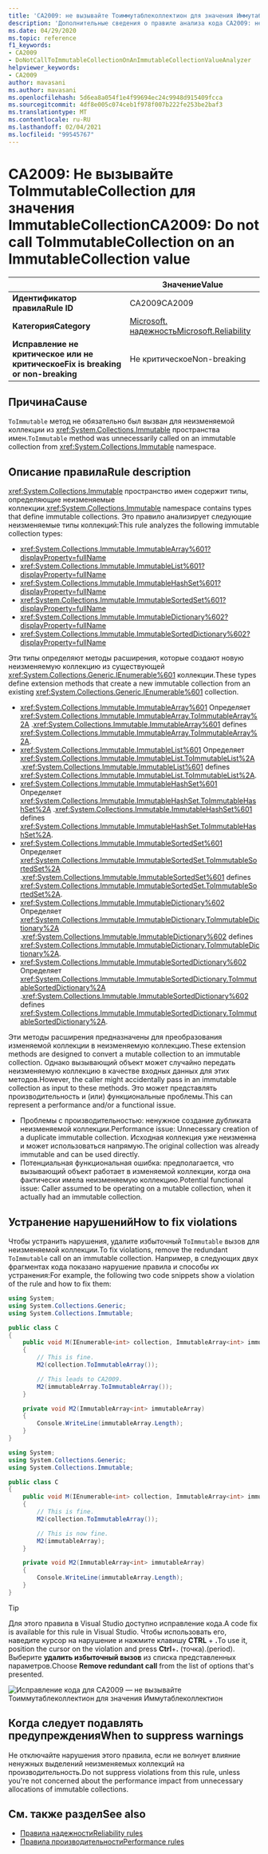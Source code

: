 ```yaml
---
title: 'CA2009: не вызывайте Тоиммутаблеколлектион для значения Иммутаблеколлектион (анализ кода)'
description: 'Дополнительные сведения о правиле анализа кода CA2009: не вызывайте Тоиммутаблеколлектион для значения Иммутаблеколлектион'
ms.date: 04/29/2020
ms.topic: reference
f1_keywords:
- CA2009
- DoNotCallToImmutableCollectionOnAnImmutableCollectionValueAnalyzer
helpviewer_keywords:
- CA2009
author: mavasani
ms.author: mavasani
ms.openlocfilehash: 5d6ea8a054f1e4f99694ec24c9948d915409fcca
ms.sourcegitcommit: 4df8e005c074ceb1f978f007b222fe253be2baf3
ms.translationtype: MT
ms.contentlocale: ru-RU
ms.lasthandoff: 02/04/2021
ms.locfileid: "99545767"
---
```

# <a name="ca2009-do-not-call-toimmutablecollection-on-an-immutablecollection-value"></a><span data-ttu-id="f8d79-103">CA2009: Не вызывайте ToImmutableCollection для значения ImmutableCollection</span><span class="sxs-lookup"><span data-stu-id="f8d79-103">CA2009: Do not call ToImmutableCollection on an ImmutableCollection value</span></span>

| | <span data-ttu-id="f8d79-104">Значение</span><span class="sxs-lookup"><span data-stu-id="f8d79-104">Value</span></span> |
|-|-|
| <span data-ttu-id="f8d79-105">**Идентификатор правила**</span><span class="sxs-lookup"><span data-stu-id="f8d79-105">**Rule ID**</span></span> |<span data-ttu-id="f8d79-106">CA2009</span><span class="sxs-lookup"><span data-stu-id="f8d79-106">CA2009</span></span>|
| <span data-ttu-id="f8d79-107">**Категория**</span><span class="sxs-lookup"><span data-stu-id="f8d79-107">**Category**</span></span> |[<span data-ttu-id="f8d79-108">Microsoft. надежность</span><span class="sxs-lookup"><span data-stu-id="f8d79-108">Microsoft.Reliability</span></span>](reliability-warnings.md)|
| <span data-ttu-id="f8d79-109">**Исправление не критическое или не критическое**</span><span class="sxs-lookup"><span data-stu-id="f8d79-109">**Fix is breaking or non-breaking**</span></span> |<span data-ttu-id="f8d79-110">Не критическое</span><span class="sxs-lookup"><span data-stu-id="f8d79-110">Non-breaking</span></span>|

## <a name="cause"></a><span data-ttu-id="f8d79-111">Причина</span><span class="sxs-lookup"><span data-stu-id="f8d79-111">Cause</span></span>

<span data-ttu-id="f8d79-112">`ToImmutable` метод не обязательно был вызван для неизменяемой коллекции из <xref:System.Collections.Immutable> пространства имен.</span><span class="sxs-lookup"><span data-stu-id="f8d79-112">`ToImmutable` method was unnecessarily called on an immutable collection from <xref:System.Collections.Immutable> namespace.</span></span>

## <a name="rule-description"></a><span data-ttu-id="f8d79-113">Описание правила</span><span class="sxs-lookup"><span data-stu-id="f8d79-113">Rule description</span></span>

<span data-ttu-id="f8d79-114"><xref:System.Collections.Immutable> пространство имен содержит типы, определяющие неизменяемые коллекции.</span><span class="sxs-lookup"><span data-stu-id="f8d79-114"><xref:System.Collections.Immutable> namespace contains types that define immutable collections.</span></span> <span data-ttu-id="f8d79-115">Это правило анализирует следующие неизменяемые типы коллекций:</span><span class="sxs-lookup"><span data-stu-id="f8d79-115">This rule analyzes the following immutable collection types:</span></span>

- <xref:System.Collections.Immutable.ImmutableArray%601?displayProperty=fullName>
- <xref:System.Collections.Immutable.ImmutableList%601?displayProperty=fullName>
- <xref:System.Collections.Immutable.ImmutableHashSet%601?displayProperty=fullName>
- <xref:System.Collections.Immutable.ImmutableSortedSet%601?displayProperty=fullName>
- <xref:System.Collections.Immutable.ImmutableDictionary%602?displayProperty=fullName>
- <xref:System.Collections.Immutable.ImmutableSortedDictionary%602?displayProperty=fullName>

<span data-ttu-id="f8d79-116">Эти типы определяют методы расширения, которые создают новую неизменяемую коллекцию из существующей <xref:System.Collections.Generic.IEnumerable%601> коллекции.</span><span class="sxs-lookup"><span data-stu-id="f8d79-116">These types define extension methods that create a new immutable collection from an existing <xref:System.Collections.Generic.IEnumerable%601> collection.</span></span>

- <span data-ttu-id="f8d79-117"><xref:System.Collections.Immutable.ImmutableArray%601> Определяет <xref:System.Collections.Immutable.ImmutableArray.ToImmutableArray%2A> .</span><span class="sxs-lookup"><span data-stu-id="f8d79-117"><xref:System.Collections.Immutable.ImmutableArray%601> defines <xref:System.Collections.Immutable.ImmutableArray.ToImmutableArray%2A>.</span></span>
- <span data-ttu-id="f8d79-118"><xref:System.Collections.Immutable.ImmutableList%601> Определяет <xref:System.Collections.Immutable.ImmutableList.ToImmutableList%2A> .</span><span class="sxs-lookup"><span data-stu-id="f8d79-118"><xref:System.Collections.Immutable.ImmutableList%601> defines <xref:System.Collections.Immutable.ImmutableList.ToImmutableList%2A>.</span></span>
- <span data-ttu-id="f8d79-119"><xref:System.Collections.Immutable.ImmutableHashSet%601> Определяет <xref:System.Collections.Immutable.ImmutableHashSet.ToImmutableHashSet%2A> .</span><span class="sxs-lookup"><span data-stu-id="f8d79-119"><xref:System.Collections.Immutable.ImmutableHashSet%601> defines <xref:System.Collections.Immutable.ImmutableHashSet.ToImmutableHashSet%2A>.</span></span>
- <span data-ttu-id="f8d79-120"><xref:System.Collections.Immutable.ImmutableSortedSet%601> Определяет <xref:System.Collections.Immutable.ImmutableSortedSet.ToImmutableSortedSet%2A> .</span><span class="sxs-lookup"><span data-stu-id="f8d79-120"><xref:System.Collections.Immutable.ImmutableSortedSet%601> defines <xref:System.Collections.Immutable.ImmutableSortedSet.ToImmutableSortedSet%2A>.</span></span>
- <span data-ttu-id="f8d79-121"><xref:System.Collections.Immutable.ImmutableDictionary%602> Определяет <xref:System.Collections.Immutable.ImmutableDictionary.ToImmutableDictionary%2A> .</span><span class="sxs-lookup"><span data-stu-id="f8d79-121"><xref:System.Collections.Immutable.ImmutableDictionary%602> defines <xref:System.Collections.Immutable.ImmutableDictionary.ToImmutableDictionary%2A>.</span></span>
- <span data-ttu-id="f8d79-122"><xref:System.Collections.Immutable.ImmutableSortedDictionary%602> Определяет <xref:System.Collections.Immutable.ImmutableSortedDictionary.ToImmutableSortedDictionary%2A> .</span><span class="sxs-lookup"><span data-stu-id="f8d79-122"><xref:System.Collections.Immutable.ImmutableSortedDictionary%602> defines <xref:System.Collections.Immutable.ImmutableSortedDictionary.ToImmutableSortedDictionary%2A>.</span></span>

<span data-ttu-id="f8d79-123">Эти методы расширения предназначены для преобразования изменяемой коллекции в неизменяемую коллекцию.</span><span class="sxs-lookup"><span data-stu-id="f8d79-123">These extension methods are designed to convert a mutable collection to an immutable collection.</span></span> <span data-ttu-id="f8d79-124">Однако вызывающий объект может случайно передать неизменяемую коллекцию в качестве входных данных для этих методов.</span><span class="sxs-lookup"><span data-stu-id="f8d79-124">However, the caller might accidentally pass in an immutable collection as input to these methods.</span></span> <span data-ttu-id="f8d79-125">Это может представлять производительность и (или) функциональные проблемы.</span><span class="sxs-lookup"><span data-stu-id="f8d79-125">This can represent a performance and/or a functional issue.</span></span>

- <span data-ttu-id="f8d79-126">Проблемы с производительностью: ненужное создание дубликата неизменяемой коллекции.</span><span class="sxs-lookup"><span data-stu-id="f8d79-126">Performance issue: Unnecessary creation of a duplicate immutable collection.</span></span> <span data-ttu-id="f8d79-127">Исходная коллекция уже неизменна и может использоваться напрямую.</span><span class="sxs-lookup"><span data-stu-id="f8d79-127">The original collection was already immutable and can be used directly.</span></span>
- <span data-ttu-id="f8d79-128">Потенциальная функциональная ошибка: предполагается, что вызывающий объект работает в изменяемой коллекции, когда она фактически имела неизменяемую коллекцию.</span><span class="sxs-lookup"><span data-stu-id="f8d79-128">Potential functional issue: Caller assumed to be operating on a mutable collection, when it actually had an immutable collection.</span></span>

## <a name="how-to-fix-violations"></a><span data-ttu-id="f8d79-129">Устранение нарушений</span><span class="sxs-lookup"><span data-stu-id="f8d79-129">How to fix violations</span></span>

<span data-ttu-id="f8d79-130">Чтобы устранить нарушения, удалите избыточный `ToImmutable` вызов для неизменяемой коллекции.</span><span class="sxs-lookup"><span data-stu-id="f8d79-130">To fix violations, remove the redundant `ToImmutable` call on an immutable collection.</span></span> <span data-ttu-id="f8d79-131">Например, в следующих двух фрагментах кода показано нарушение правила и способы их устранения:</span><span class="sxs-lookup"><span data-stu-id="f8d79-131">For example, the following two code snippets show a violation of the rule and how to fix them:</span></span>

```csharp
using System;
using System.Collections.Generic;
using System.Collections.Immutable;

public class C
{
    public void M(IEnumerable<int> collection, ImmutableArray<int> immutableArray)
    {
        // This is fine.
        M2(collection.ToImmutableArray());

        // This leads to CA2009.
        M2(immutableArray.ToImmutableArray());
    }

    private void M2(ImmutableArray<int> immutableArray)
    {
        Console.WriteLine(immutableArray.Length);
    }
}
```

```csharp
using System;
using System.Collections.Generic;
using System.Collections.Immutable;

public class C
{
    public void M(IEnumerable<int> collection, ImmutableArray<int> immutableArray)
    {
        // This is fine.
        M2(collection.ToImmutableArray());

        // This is now fine.
        M2(immutableArray);
    }

    private void M2(ImmutableArray<int> immutableArray)
    {
        Console.WriteLine(immutableArray.Length);
    }
}
```

> [!TIP]
> <span data-ttu-id="f8d79-132">Для этого правила в Visual Studio доступно исправление кода.</span><span class="sxs-lookup"><span data-stu-id="f8d79-132">A code fix is available for this rule in Visual Studio.</span></span> <span data-ttu-id="f8d79-133">Чтобы использовать его, наведите курсор на нарушение и нажмите клавишу **CTRL** + **.**</span><span class="sxs-lookup"><span data-stu-id="f8d79-133">To use it, position the cursor on the violation and press **Ctrl**+**.**</span></span> <span data-ttu-id="f8d79-134">(точка).</span><span class="sxs-lookup"><span data-stu-id="f8d79-134">(period).</span></span> <span data-ttu-id="f8d79-135">Выберите **удалить избыточный вызов** из списка представленных параметров.</span><span class="sxs-lookup"><span data-stu-id="f8d79-135">Choose **Remove redundant call** from the list of options that's presented.</span></span>
>
> ![Исправление кода для CA2009 — не вызывайте Тоиммутаблеколлектион для значения Иммутаблеколлектион](media/ca2009-codefix.png)

## <a name="when-to-suppress-warnings"></a><span data-ttu-id="f8d79-137">Когда следует подавлять предупреждения</span><span class="sxs-lookup"><span data-stu-id="f8d79-137">When to suppress warnings</span></span>

<span data-ttu-id="f8d79-138">Не отключайте нарушения этого правила, если не волнует влияние ненужных выделений неизменяемых коллекций на производительность.</span><span class="sxs-lookup"><span data-stu-id="f8d79-138">Do not suppress violations from this rule, unless you're not concerned about the performance impact from unnecessary allocations of immutable collections.</span></span>

## <a name="see-also"></a><span data-ttu-id="f8d79-139">См. также раздел</span><span class="sxs-lookup"><span data-stu-id="f8d79-139">See also</span></span>

- [<span data-ttu-id="f8d79-140">Правила надежности</span><span class="sxs-lookup"><span data-stu-id="f8d79-140">Reliability rules</span></span>](reliability-warnings.md)
- [<span data-ttu-id="f8d79-141">Правила производительности</span><span class="sxs-lookup"><span data-stu-id="f8d79-141">Performance rules</span></span>](performance-warnings.md)
